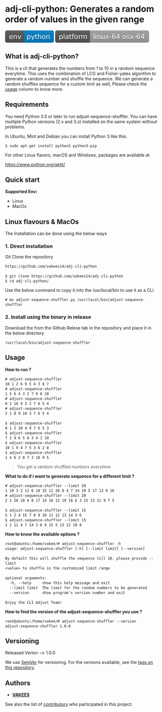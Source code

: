 adj-cli-python: Generates a random order of values in the given range
=======================================

![env](/badges/env.svg)
![platform](/badges/platform.svg)

What is adj-cli-python?
-------------
This is a cli that generates the numbers from 1 to 10 in a random sequence everytime.
This uses the combination of LCG and Fisher-yates algorithm to generate a random number and shuffle the sequence.
We can generate a random shuffles sequence for a custom limit as well, Please check the [usage](#usage) column
to know more.


Requirements
------------

You need Python 3.5 or later to run adjust-sequence-shuffler.  You can have multiple Python
versions (2.x and 3.x) installed on the same system without problems.

In Ubuntu, Mint and Debian you can install Python 3 like this:

    $ sudo apt-get install python3 python3-pip

For other Linux flavors, macOS and Windows, packages are available at

  https://www.python.org/getit/


Quick start
-----------

**Supported Env:**

- Linux
- MacOs

## Linux flavours & MacOs

The Installation can be done using the below ways

### 1. Direct installation

Git Clone the repository
```
https://github.com/vakees14/adj-cli-python

$ git clone https://github.com/vakees14/adj-cli-python
$ cd adj-cli-python/
```

Use the below command to copy it into the /usr/local/bin to use it as a CLI
```
# mv adjust-sequence-shuffler.py /usr/local/bin/adjust-sequence-shuffler
```

### 2. Install using the binary in release

Download the from the Github Relese tab in the repository and place it in the below directory

```
/usr/local/bin/adjust-sequence-shuffler
```


Usage
-----

**How to run ?**
```
# adjust-sequence-shuffler
10 1 2 6 9 5 4 3 8 7
# adjust-sequence-shuffler
1 5 6 4 3 2 7 9 8 10
# adjust-sequence-shuffler
8 1 10 9 3 2 7 6 5 4
# adjust-sequence-shuffler
2 1 8 9 10 3 7 6 5 4

$ adjust-sequence-shuffler
8 1 2 10 4 9 7 6 5 3
$ adjust-sequence-shuffler
7 2 9 6 5 8 3 4 1 10
$ adjust-sequence-shuffler
10 1 9 4 7 5 3 6 2 8
$ adjust-sequence-shuffler
1 4 6 2 8 7 3 10 9 5

```
> You get a random shuffled numbers everytime


**What to do if i want to generate sequence for a different limit ?**
```
# adjust-sequence-shuffler --limit 20
1 19 3 2 11 6 18 15 12 20 8 4 7 14 10 5 17 13 9 16
# adjust-sequence-shuffler --limit 20
2 1 20 10 4 8 17 14 16 12 19 18 6 3 15 13 11 9 7 5

$ adjust-sequence-shuffler --limit 15
5 1 2 4 15 7 8 9 10 11 12 13 14 3 6
$ adjust-sequence-shuffler --limit 15
1 2 11 4 7 14 3 6 9 15 5 13 12 10 8
```

**How to know the available options ?**
```
root@ubuntu:/home/vakee/# adjust-sequence-shuffler -h
usage: adjust-sequence-shuffler [-h] [--limit limit] [--version]

By default this will shuffle the sequence till 10. please provide --limit
<value> to shuffle in the customized limit range

optional arguments:
  -h, --help     show this help message and exit
  --limit limit  The limit for the random numbers to be generated
  --version      show program's version number and exit

Enjoy the CLI Adjust Team!
```

**How to find the version of the adjust-sequence-shuffler you use ?**
```
root@ubuntu:/home/vakee/# adjust-sequence-shuffler --version
adjust-sequence-shuffler 1.0.0
```



## Versioning

Released Verion --> 1.0.0

We use [SemVer](http://semver.org/) for versioning. For the versions available, see the [tags on this repository](https://github.com/your/project/tags). 

## Authors

* [**VAKEES**](https://github.com/vakees14)

See also the list of [contributors](https://github.com/vakees14/adj-cli-python/graphs/contributors) who participated in this project.
